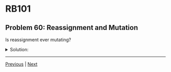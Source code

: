 # RB101
## Problem 60: Reassignment and Mutation

Is reassignment ever mutating?

<details>
<summary>Solution:</summary>

No, reassignment is never mutating. Reassignment changes which object a variable points to, but it doesn't modify (mutate) any existing object. Mutation changes the internal state of an object, while reassignment just redirects the variable to a different object.

Examples:
```ruby
# Reassignment - NOT mutation
x = [1, 2, 3]
x = [4, 5, 6]  # x now points to a different array; original array unchanged

# Mutation - NOT reassignment
y = [1, 2, 3]
y << 4         # y still points to the same array, but the array is modified
```

**Visualizing the difference:**
```ruby
arr1 = [1, 2, 3]
arr1_id = arr1.object_id

# Reassignment:
arr1 = [4, 5, 6]
arr1.object_id == arr1_id  # => false (different object)

arr2 = [1, 2, 3]
arr2_id = arr2.object_id

# Mutation:
arr2 << 4
arr2.object_id == arr2_id  # => true (same object, modified)
```

**Why this matters in methods:**
```ruby
def reassign_it(str)
  str = "goodbye"  # Only reassigns local variable
end

def mutate_it(str)
  str << " world"  # Mutates the object
end

text = "hello"
reassign_it(text)
p text  # => "hello" (unchanged)

text = "hello"
mutate_it(text)
p text  # => "hello world" (mutated)
```

**Element reassignment in arrays:**
```ruby
arr = [1, 2, 3]
arr_id = arr.object_id

arr[0] = 99  # This mutates the array, not reassigns it
arr.object_id == arr_id  # => true (same array, different contents)

# We're reassigning which object is at index 0,
# but we're mutating the array structure itself
```

**Key distinction:**
- **Reassignment**: `variable = new_object` → variable points elsewhere
- **Mutation**: `object.method!` or `object[index] = value` → object changes internally

</details>

---

[Previous](59.md) | [Next](61.md)

